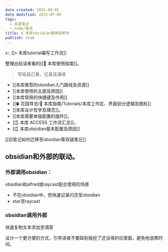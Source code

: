```yaml
---
date created: 2022-08-05
date modified: 2025-07-09
tags:
  - 目录笔记
  - todo/某天
title: § 本库obsidian使用说明书
publish: true
---
```


x:: [[» 本库tutorial编写工作流]]

整理出给读者看的[[🧰 本库使用指南]]。

> 写给自己看，记录且演进

- [[本库推荐的obsidian入门路线及资源]]
- [[本库使用的主题及原因]]
- [[本库常用的快捷键及作用]]
- [[🍀 花园导览/🧰 本库指南/Tutorials/本库工作区、界面划分逻辑及图标]]
- [[本库设计哲学及理念]]。
- [[本库需要单独配置的插件]]。
- [[∑ 本库 ACCESS 工作流汇总]]。
- [[∑ 本库obsidian基本配置及原因]]

[[旧笔记如何迁移至obsidian等双链笔记]]

## obsidian和外部的联动。

### 外部调用obsidian：

obsidian和alfred或raycast配合使用的场景

- 不在obsidian中，但快速记录闪念至obsidian
- star至raycast

### obsidian调用外部

快速复制文本添加至滴答

设计一个更方便的方式，引导读者不要踩到我挖了还没填的坑里面，避免他浪费时间。
